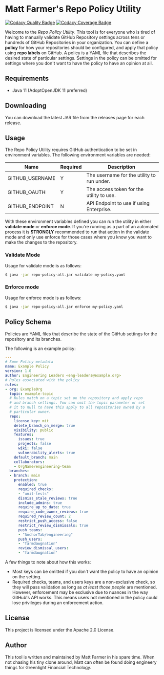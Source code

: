 # Matt Farmer's Repo Policy Utility

[![Codacy Quality Badge](https://api.codacy.com/project/badge/Grade/66af2fc4ddd647a7a3788397202d337b)](https://app.codacy.com/gh/farmdawgnation/repo-policy?utm_source=github.com&utm_medium=referral&utm_content=farmdawgnation/repo-policy&utm_campaign=Badge_Grade_Settings)
[![Codacy Coverage Badge](https://app.codacy.com/project/badge/Coverage/16eb65d2a9e24da0b31faf4fd4e4d478)](https://www.codacy.com/gh/farmdawgnation/repo-policy/dashboard?utm_source=github.com&utm_medium=referral&utm_content=farmdawgnation/repo-policy&utm_campaign=Badge_Coverage)

Welcome to the *Repo Policy Utility*. This tool is for everyone who is tired of
having to manually validate GitHub Repository settings across tens or hundreds
of GitHub Repositories in your organization. You can define a **policy** for
how your repositories should be configured, and apply that policy using
**repo labels** on GitHub. A policy is a YAML file that describes the desired
state of particular settings. Settings in the policy can be omitted for settings
where you don't want to have the policy to have an opinion at all.

## Requirements

* Java 11 (AdoptOpenJDK 11 preferred)

## Downloading

You can download the latest JAR file from the releases page for each release.

## Usage

The Repo Policy Utility requires GitHub authentication to be set in environment
variables. The following environment variables are needed:

|Name           | Required | Description                              |
|---------------|----------|------------------------------------------|
|GITHUB_USERNAME|Y         |The username for the utility to run under.|
|GITHUB_OAUTH   |Y         |The access token for the utility to use.  |
|GITHUB_ENDPOINT|N         |API Endpoint to use if using Enterprise.  |

With these environment variables defined you can run the utility in either
**validate mode** or **enforce mode**. If you're running as a part of an
automated process it is **STRONGLY** recommended to run that action in
the validate mode and only use enforce for those cases where you know
you want to make the changes to the repository.

### Validate Mode

Usage for validate mode is as follows:

```bash
$ java -jar repo-policy-all.jar validate my-policy.yaml
```

### Enforce mode

Usage for enforce mode is as follows:

```bash
$ java -jar repo-policy-all.jar enforce my-policy.yaml
```

## Policy Schema

Policies are YAML files that describe the state of the GitHub settings for
the repository and its branches.

The following is an example policy:

```yaml
---
# Some Policy metadata
name: Example Policy
version: 1.0
author: Engineering Leaders <eng-leaders@example.org>
# Rules associated with the policy
rules:
- org: ExampleOrg
  topic: example-topic
  # Rules match on a topic set on the repository and apply repo
  # and branch settings. You can omit the topic parameter or set
  # it to null to have this apply to all repositories owned by a
  # particular owner.
  repo:
    license_key: mit
    delete_branch_on_merge: true
    visibility: public
    features:
      issues: true
      projects: false
      wiki: false
      vulnerability_alerts: true
    default_branch: main
    collaborators:
    - OrgName/engineering-team
  branches:
  - branch: main
    protection:
      enabled: true
      required_checks:
      - "unit-tests"
      dismiss_stale_reviews: true
      include_admins: true
      require_up_to_date: true
      require_code_owner_reviews: true
      required_review_count: 2
      restrict_push_access: false
      restrict_review_dismissals: true
      push_teams:
      - "AnchorTab/engineering"
      push_users:
      - "farmdawgnation"
      review_dismissal_users:
      - "farmdawgnation"
```

A few things to note about how this works:
* Most keys can be omitted if you don't want the policy to have an
  opinion on the setting.
* Required checks, teams, and users keys are a non-exclusive check, so
  they will pass validation as long as _at least those people_ are
  mentioned. However, enforcement may be exclusive due to nuances in the
  way GitHub's API works. This means users not mentioned in the policy
  could lose privileges during an enforcement action.
  
## License

This project is licensed under the Apache 2.0 License.

## Author

This tool is written and maintained by Matt Farmer in his spare time.
When not chasing his tiny clone around, Matt can often be found doing
engineery things for Greenlight Financial Technology.
